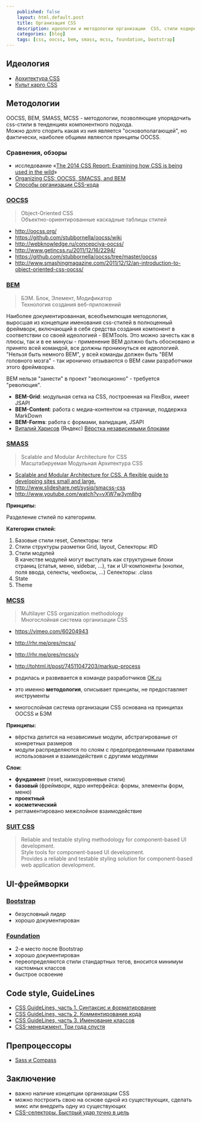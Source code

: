 ```yaml
---
    published: false
    layout: html.default.post
    title: Организация CSS
    description: идеологии и методологии организации  CSS, стили кодирования CSS
    categories: [blog]
    tags: [css, oocss, bem, smass, mcss, foundation, bootstrap]
---
```



## Идеология

*   [Архитектура CSS](http://web-standards.ru/articles/css-architecture/)
*   [Культ карго CSS](http://web-standards.ru/articles/cargo-cult-css/)


## Методологии

OOCSS, BEM, SMASS, MCSS - методологии, позволяющие упорядочить css-стили
в тенденциях компонентного подхода.  
Можно долго спорить какая из ния является "основополагающей", но фактически,
наиболее общими являются принципы OOCSS.  


### Сравнения, обзоры

*   исследование «[The 2014 CSS Report: Examining how CSS is being used in the wild](http://reports.quickleft.com/css)»
*   [Organizing CSS: OOCSS, SMACSS, and BEM](https://mattstauffer.co/blog/organizing-css-oocss-smacss-and-bem)
*   [Способы организации CSS-кода](http://habrahabr.ru/post/256109/)


### [OOCSS][oocss]
>   Object-Oriented CSS  
>   Объектно-ориентированные каскадные таблицы стилей

*   <http://oocss.org/>
*   <https://github.com/stubbornella/oocss/wiki>
*   <http://webknowledge.ru/concepciya-oocss/>
*   <http://www.getincss.ru/2011/12/16/2294/>
*   <https://github.com/stubbornella/oocss/tree/master/oocss>
*   <http://www.smashingmagazine.com/2011/12/12/an-introduction-to-object-oriented-css-oocss/>


### [BEM][bem]
>   БЭМ. Блок, Элемент, Модификатор  
>   Технология создания веб-приложений

Наиболее документированная, всеобъемлющая методология, выросшая из концепции именования css-стилей
в полноценный фреймворк, включающий в себя средства создания компонент в соответствии со своей
идеологией - BEMTools.
Это можно зачесть как в плюсы, так и в ее минусы - применение BEM должно быть обосновано
и принято всей командой, все должны проникнуться ее идеологией.
"Нельзя быть немного BEM", у всей команды должен быть "BEM головного мозга" - так иронично
отзываются о BEM сами разработчики этого фреймворка.

BEM нельзя "занести" в проект "эволюционно" - требуется "революция".

*   **BEM-Grid**: модульная сетка на CSS, построенная на FlexBox, имеет JSAPI
*   **BEM-Content**: работа с медиа-контентом на странице, поддержка MarkDown
*   **BEM-Forms**: работа с формами, валидация, JSAPI
*   [Виталий Харисов](https://ru.bem.info/authors/harisov-vitaly/) (Яндекс)
    [Вёрстка независимыми блоками](http://vitaly.harisov.name/article/independent-blocks.html)


### [SMASS][smass]
>   Scalable and Modular Architecture for CSS  
>   Масштабируемая Модульная Архитектура CSS

*   [Scalable and Modular Architecture for CSS. A flexible guide to developing sites small and large.](https://smacss.com/book)
*   <http://www.slideshare.net/sysiq/smacss-css>
*   <http://www.youtube.com/watch?v=vXW7w3ym8hg>

**Принципы:**

Разделение стилей по категориям.

**Категории стилей:**

1.  Базовые стили
    reset, 
    Селекторы: теги
2.  Стили структуры разметки
    Grid, layout, 
    Селекторы: #ID
3.  Стили модулей  
    В качестве модулей могут выступать как структурные блоки страниц (статья, меню, sidebar, ...),
    так и UI-компоненты (кнопки, поля ввода, селекты, чекбоксы, ...)
    Селекторы: .class
4. State
5. Theme


### [MCSS][mcss]
>   Multilayer CSS organization methodology  
>   Многослойная система организации CSS

*   <https://vimeo.com/60204943>
*   <http://rhr.me/pres/mcss/>
*   <http://rhr.me/pres/mcss/v>
*   <http://tohtml.it/post/74511047203/markup-process>

*   родилась и развивается в команде разработчиков [OK.ru](http://ok.ru)
*   это именно **методология**, описывает принципы, не предоставляет инструменты
*   многослойная система организации CSS основана на принципах OOCSS и БЭМ

**Принципы:**

*   вёрстка делится на независимые модули, абстрагированые от конкретных размеров  
*   модули распределяются по слоям с предопределенными правилами использования и взаимодействия с другими модулями

**Слои:**

*   **фундамент** (reset, низкоуровневые стили)
*   **базовый** (фреймворк, ядро интерфейса: формы, элементы форм, меню)
*   **проектный**
*   **косметический**
*   регламентировано межслойное взаимодействие

### [SUIT CSS](https://suitcss.github.io/)
>   Reliable and testable styling methodology for component-based UI development.  
>   Style tools for component-based UI development.  
>   Provides a reliable and testable styling solution for component-based web application development.

## UI-фреймворки


### [Bootstrap][bootstrap]

*   безусловный лидер
*   хорошо документирован


### [Foundation][foundation]

*   2-е место после Bootstrap
*   хорошо документирован
*   переопределяются стили стандартных тегов, вносится минимум кастомных классов
*   быстрое освоение


## Code style, GuideLines

*   [CSS GuideLines, часть 1. Синтаксис и форматирование](http://habrahabr.ru/post/235851/)
*   [CSS GuideLines, часть 2. Комментирование кода](http://habrahabr.ru/post/235893/)
*   [CSS GuideLines, часть 3. Именование классов](http://habrahabr.ru/post/236047/)
*   [CSS-менеджмент. Три года спустя](https://vimeo.com/channels/pepelsbey/17498225)


## Препроцессоры

*   [Sass и Compass](https://vimeo.com/channels/wstdays/33377362)


## Заключение

*   важно наличие концепции организации CSS
*   можно построить свою на основе одной из существующих, сделать микс или внедрить одну из существующих
*   [CSS-селекторы. Быстрый удар точно в цель](https://vimeo.com/47168989)


<!-- references -------------------------------------------------------------------- -->

[oocss]: http://oocss.org
        "OOCSS (Object-Oriented CSS), объектно-ориентированные каскадные таблицы стилей"

[bem]: https://ru.bem.info
      "BEM (Блок-Элемент-Модификатор)"

[smass]: https://smacss.com
        "SMASS (Scalable and Modular Architecture for CSS), масштабируемая модульная архитектура css"

[mcss]: http://operatino.github.io/MCSS
       "MCSS (Multilayer CSS organization methodology), многослойная система организации CSS"

[bootstrap]: http://getbootstrap.com
            "Bootstrap. Front-end framework"

[foundation]: http://foundation.zurb.com
             "Foundation. Front-end framework"
